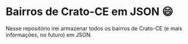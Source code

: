 # Bairros de Crato-CE em JSON :smile:
Nesse repositório irei armazenar todos os bairros de Crato-CE (e mais informações, no futuro) em JSON.
